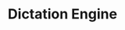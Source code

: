 ---
title: "Dictation Engine"

categories: ['']

tags: ['Dictation', 'Engine']

arwords: 'أنظمة الإملاء'

arexps: []

enwords: ['Dictation Engine']

enexps: []

arlexicons: 'ن'

enlexicons: 'D'

authors: ['Ruqayya Roshdy']

translators: ['']

citations: 'مقدمة في حوسبة اللغة العربية'

sources: 'مركز الملك عبدالله بن عبدالعزيز الدولي لخدمة اللغة العربية'

slug: ""
---